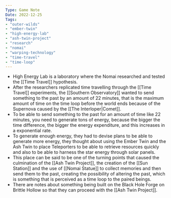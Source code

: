 ```yaml
---
Type: Game Note
Date: 2022-12-25
Tags:
- "outer-wilds"
- "ember-twin"
- "high-energy-lab"
- "ash-twin-project"
- "research"
- "nomai"
- "warping-technology"
- "time-travel"
- "time-loop"
---
```

- High Energy Lab is a laboratory where the Nomai researched and tested the [[Time Travel]] hypothesis.
- After the researchers replicated time travelling through the [[Time Travel]] experiments, the [[Southern Observatory]] wanted to send something to the past by an amount of 22 minutes, that is the maximum amount of time on the time loop before the world ends because of the Supernova caused by the [[The Interloper|Comet]]. 
- To be able to send something to the past for an amount of time like 22 minutes, you need to generate tons of energy, because the bigger the time difference, the bigger the energy expenditure, and this increases in a exponential rate.
- To generate enough energy, they had to devise plans to be able to generate more energy, they thought about using the Ember Twin and the Ash Twin to place Teleporters to be able to retrieve resources quickly and also to be able to harness the star energy through solar panels.
- This place can be said to be one of the turning points that caused the culmination of the [[Ash Twin Project]], the creation of the [[Sun Station]] and the use of [[Nomai Statue]] to collect memories and then send them to the past, creating the possibility of altering the past, which is something that is perceived as a time loop to the paired beings.
- There are notes about something being built on the Black Hole Forge on Brittle Hollow so that they can proceed with the [[Ash Twin Project]].